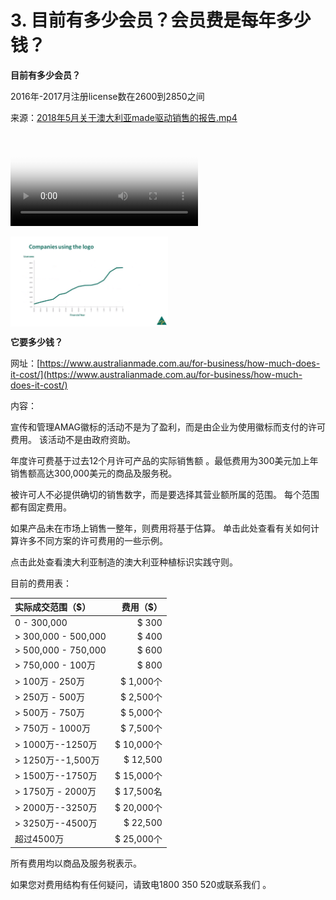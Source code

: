 # 3. 目前有多少会员？会员费是每年多少钱？

**目前有多少会员？**

2016年-2017月注册license数在2600到2850之间

来源：[2018年5月关于澳大利亚made驱动销售的报告.mp4](2018年5月关于澳大利亚made驱动销售的报告.mp4)

<video id="video" controls="" preload="none" poster="http://media.w3.org/2010/05/sintel/poster.png">
  <source type="mp4" src="2018年5月关于澳大利亚made驱动销售的报告.mp4"></source>
  <p>2018年5月关于澳大利亚made驱动销售的报告</p>
</video>

<img style="display: block;
    margin-left: 0;
    margin-right: auto;
    width: 50%;" src="logonumber.png">

**它要多少钱？**

网址：[https://www.australianmade.com.au/for-business/how-much-does-it-cost/](https://www.australianmade.com.au/for-business/how-much-does-it-cost/)

内容：

宣传和管理AMAG徽标的活动不是为了盈利，而是由企业为使用徽标而支付的许可费用。 该活动不是由政府资助。

年度许可费基于过去12个月许可产品的实际销售额 。最低费用为300美元加上年销售额高达300,000美元的商品及服务税。

被许可人不必提供确切的销售数字，而是要选择其营业额所属的范围。 每个范围都有固定费用。

如果产品未在市场上销售一整年，则费用将基于估算。 单击此处查看有关如何计算许多不同方案的许可费用的一些示例。

点击此处查看澳大利亚制造的澳大利亚种植标识实践守则。

目前的费用表：

|实际成交范围（$） |	费用（$）|
|:--------------|------------:|
|0 - 300,000 	|$ 300|
|> 300,000 - 500,000 |	$ 400|
|> 500,000 - 750,000| 	$ 600|
|> 750,000 - 100万 |	$ 800|
|> 100万 - 250万 |	$ 1,000个|
|> 250万 - 500万 |	$ 2,500个|
|> 500万 - 750万 |	$ 5,000个|
|> 750万 - 1000万 |	$ 7,500个|
|> 1000万--1250万 |	$ 10,000个|
|> 1250万--1,500万 |	$ 12,500|
|> 1500万--1750万 |	$ 15,000个|
|> 1750万 - 2000万| 	$ 17,500名|
|> 2000万--3250万 	|$ 20,000个|
|> 3250万--4500万 |	$ 22,500|
|超过4500万 	|$ 25,000个|

所有费用均以商品及服务税表示。

如果您对费用结构有任何疑问，请致电1800 350 520或联系我们 。 